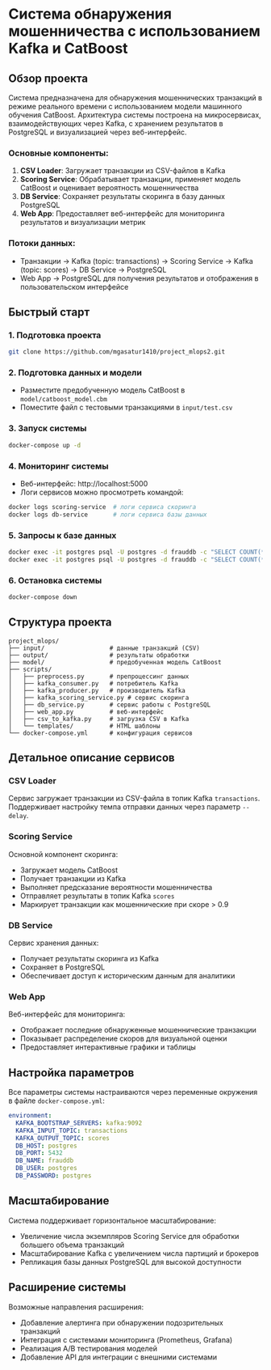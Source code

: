 # Система обнаружения мошенничества с использованием Kafka и CatBoost

## Обзор проекта
Система предназначена для обнаружения мошеннических транзакций в режиме реального времени с использованием модели машинного обучения CatBoost. Архитектура системы построена на микросервисах, взаимодействующих через Kafka, с хранением результатов в PostgreSQL и визуализацией через веб-интерфейс.


### Основные компоненты:
1. **CSV Loader**: Загружает транзакции из CSV-файлов в Kafka
2. **Scoring Service**: Обрабатывает транзакции, применяет модель CatBoost и оценивает вероятность мошенничества
3. **DB Service**: Сохраняет результаты скоринга в базу данных PostgreSQL
4. **Web App**: Предоставляет веб-интерфейс для мониторинга результатов и визуализации метрик

### Потоки данных:
- Транзакции → Kafka (topic: transactions) → Scoring Service → Kafka (topic: scores) → DB Service → PostgreSQL
- Web App → PostgreSQL для получения результатов и отображения в пользовательском интерфейсе


## Быстрый старт

### 1. Подготовка проекта
```bash
git clone https://github.com/mgasatur1410/project_mlops2.git
```

### 2. Подготовка данных и модели
- Разместите предобученную модель CatBoost в `model/catboost_model.cbm`
- Поместите файл с тестовыми транзакциями в `input/test.csv`

### 3. Запуск системы
```bash
docker-compose up -d
```

### 4. Мониторинг системы
- Веб-интерфейс: http://localhost:5000
- Логи сервисов можно просмотреть командой:
```bash
docker logs scoring-service  # логи сервиса скоринга
docker logs db-service       # логи сервиса базы данных
```

### 5. Запросы к базе данных
```bash
docker exec -it postgres psql -U postgres -d frauddb -c "SELECT COUNT(*) FROM transaction_scores;"
docker exec -it postgres psql -U postgres -d frauddb -c "SELECT COUNT(*), CASE WHEN score > 0.9 THEN 'High Risk' WHEN score > 0.5 THEN 'Medium Risk' ELSE 'Low Risk' END AS risk_category FROM transaction_scores GROUP BY risk_category;"
```

### 6. Остановка системы
```bash
docker-compose down
```

## Структура проекта
```
project_mlops/
├── input/                  # данные транзакций (CSV)
├── output/                 # результаты обработки
├── model/                  # предобученная модель CatBoost
├── scripts/
│   ├── preprocess.py       # препроцессинг данных
│   ├── kafka_consumer.py   # потребитель Kafka
│   ├── kafka_producer.py   # производитель Kafka
│   ├── kafka_scoring_service.py # сервис скоринга
│   ├── db_service.py       # сервис работы с PostgreSQL
│   ├── web_app.py          # веб-интерфейс
│   ├── csv_to_kafka.py     # загрузка CSV в Kafka
│   └── templates/          # HTML шаблоны
└── docker-compose.yml      # конфигурация сервисов
```

## Детальное описание сервисов

### CSV Loader
Сервис загружает транзакции из CSV-файла в топик Kafka `transactions`. Поддерживает настройку темпа отправки данных через параметр `--delay`.

### Scoring Service
Основной компонент скоринга:
- Загружает модель CatBoost
- Получает транзакции из Kafka
- Выполняет предсказание вероятности мошенничества
- Отправляет результаты в топик Kafka `scores`
- Маркирует транзакции как мошеннические при скоре > 0.9

### DB Service
Сервис хранения данных:
- Получает результаты скоринга из Kafka
- Сохраняет в PostgreSQL
- Обеспечивает доступ к историческим данным для аналитики

### Web App
Веб-интерфейс для мониторинга:
- Отображает последние обнаруженные мошеннические транзакции
- Показывает распределение скоров для визуальной оценки
- Предоставляет интерактивные графики и таблицы

## Настройка параметров
Все параметры системы настраиваются через переменные окружения в файле `docker-compose.yml`:

```yaml
environment:
  KAFKA_BOOTSTRAP_SERVERS: kafka:9092
  KAFKA_INPUT_TOPIC: transactions
  KAFKA_OUTPUT_TOPIC: scores
  DB_HOST: postgres
  DB_PORT: 5432
  DB_NAME: frauddb
  DB_USER: postgres
  DB_PASSWORD: postgres
```

## Масштабирование
Система поддерживает горизонтальное масштабирование:
- Увеличение числа экземпляров Scoring Service для обработки большего объема транзакций
- Масштабирование Kafka с увеличением числа партиций и брокеров
- Репликация базы данных PostgreSQL для высокой доступности

## Расширение системы
Возможные направления расширения:
- Добавление алертинга при обнаружении подозрительных транзакций
- Интеграция с системами мониторинга (Prometheus, Grafana)
- Реализация A/B тестирования моделей
- Добавление API для интеграции с внешними системами
